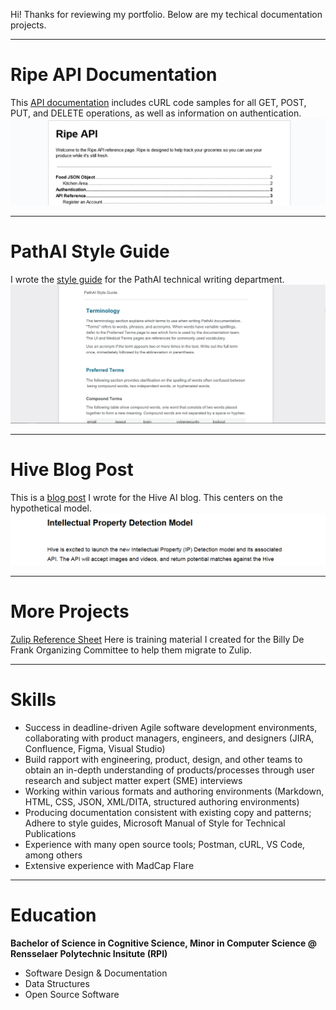 Hi! Thanks for reviewing my portfolio. Below are my techical documentation projects.

---

# Ripe API Documentation 

This [API documentation](/pdf/chris-lino-sample-1.pdf) includes cURL code samples for all GET, POST, PUT, and DELETE operations, as well as information on authentication.
<img src="images/ripe-api.png?raw=true"/>

---

# PathAI Style Guide

I wrote the [style guide](/pdf/chris-lino-sample-2.pdf) for the PathAI technical writing department.
<img src="images/style-guide.PNG?raw=true"/>

---

# Hive Blog Post

This is a [blog post](/pdf/chris-lino-sample-3.pdf) I wrote for the Hive AI blog. This centers on the hypothetical model. 
<img src="images/hive-blog-post.png?raw=true"/>

---

# More Projects

[Zulip Reference Sheet](/pdf/chris-lino-sample-4.pdf) Here is training material I created for the Billy De Frank Organizing Committee to help them migrate to Zulip.

---

# Skills

- Success in deadline-driven Agile software development environments, collaborating with product managers, engineers, and designers (JIRA, Confluence, Figma, Visual Studio)
- Build rapport with engineering, product, design, and other teams to obtain an in-depth understanding of products/processes through user research and subject matter expert (SME) interviews
- Working within various formats and authoring environments (Markdown, HTML, CSS, JSON, XML/DITA, structured authoring environments)
- Producing documentation consistent with existing copy and patterns; Adhere to style guides, Microsoft Manual of Style for Technical Publications
- Experience with many open source tools; Postman, cURL, VS Code, among others
- Extensive experience with MadCap Flare

---

# Education

**Bachelor of Science in Cognitive Science, Minor in Computer Science @ Rensselaer Polytechnic Insitute (RPI)**

- Software Design & Documentation
- Data Structures
- Open Source Software